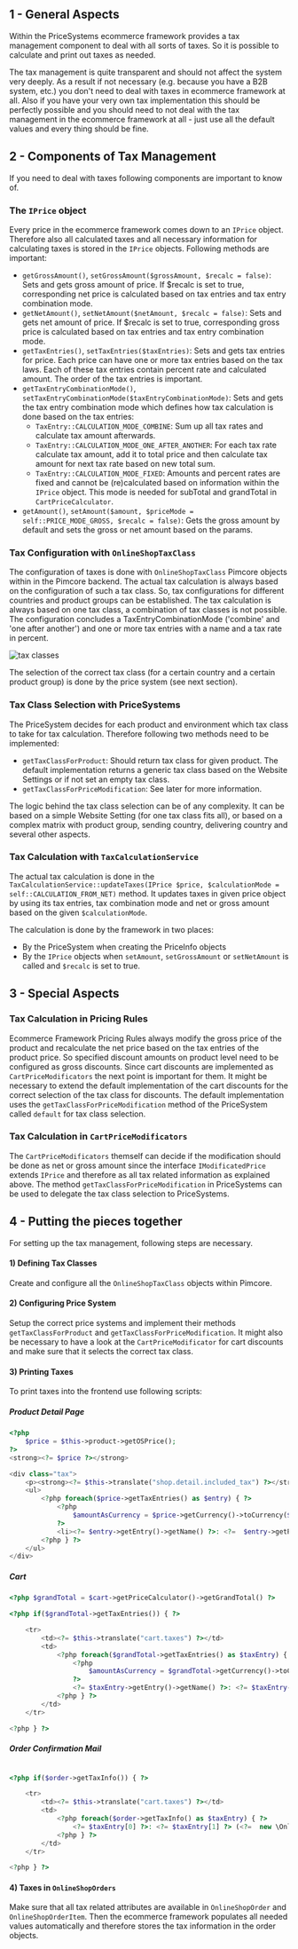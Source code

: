 ## 1 - General Aspects
Within the PriceSystems ecommerce framework provides a tax management component to deal with all sorts of taxes.
So it is possible to calculate and print out taxes as needed.

The tax management is quite transparent and should not affect the system very deeply. As a result if not necessary
(e.g. because you have a B2B system, etc.) you don't need to deal with taxes in ecommerce framework at all.
Also if you have your very own tax implementation this should be perfectly possible and you should need to not deal with
the tax management in the ecommerce framework at all - just use all the default values and every thing should be fine.


## 2 - Components of Tax Management
If you need to deal with taxes following components are important to know of.

### The `IPrice` object
Every price in the ecommerce framework comes down to an `IPrice` object. Therefore also all calculated taxes and all
necessary information for calculating taxes is stored in the `IPrice` objects. Following methods are important:
- `getGrossAmount()`, `setGrossAmount($grossAmount, $recalc = false)`: Sets and gets gross amount of price. If $recalc is set to true, corresponding net price is calculated based on tax entries and tax entry combination mode.
- `getNetAmount()`, `setNetAmount($netAmount, $recalc = false)`: Sets and gets net amount of price. If $recalc is set to true, corresponding gross price is calculated based on tax entries and tax entry combination mode.
- `getTaxEntries()`, `setTaxEntries($taxEntries)`: Sets and gets tax entries for price. Each price can have one or more tax entries based on the tax laws. Each of these tax entries contain percent rate and calculated amount. The order of the tax entries is important.
- `getTaxEntryCombinationMode()`, `setTaxEntryCombinationMode($taxEntryCombinationMode)`: Sets and gets the tax entry combination mode which defines how tax calculation is done based on the tax entries:
   - `TaxEntry::CALCULATION_MODE_COMBINE`: Sum up all tax rates and calculate tax amount afterwards.
   - `TaxEntry::CALCULATION_MODE_ONE_AFTER_ANOTHER`: For each tax rate calculate tax amount, add it to total price and then calculate tax amount for next tax rate based on new total sum.
   - `TaxEntry::CALCULATION_MODE_FIXED`: Amounts and percent rates are fixed and cannot be (re)calculated based on information within the `IPrice` object. This mode is needed for subTotal and grandTotal in `CartPriceCalculator`.
- `getAmount()`, `setAmount($amount, $priceMode = self::PRICE_MODE_GROSS, $recalc = false)`: Gets the gross amount by default and sets the gross or net amount based on the params.

### Tax Configuration with `OnlineShopTaxClass`
The configuration of taxes is done with `OnlineShopTaxClass` Pimcore objects within in the Pimcore backend. The actual tax
calculation is always based on the configuration of such a tax class. So, tax configurations for different countries and
product groups can be established. The tax calculation is always based on one tax class, a combination of tax classes
is not possible.
The configuration concludes a TaxEntryCombinationMode ('combine' and 'one after another') and one or more tax entries
with a name and a tax rate in percent.

![tax classes](images/tax-class.png)


The selection of the correct tax class (for a certain country and a certain product group) is done by the price system
(see next section).


### Tax Class Selection with PriceSystems
The PriceSystem decides for each product and environment which tax class to take for tax calculation. Therefore following
 two methods need to be implemented:
- `getTaxClassForProduct`: Should return tax class for given product. The default implementation returns a generic tax class based on the Website Settings or if not set an empty tax class.
- `getTaxClassForPriceModification`: See later for more information.

The logic behind the tax class selection can be of any complexity. It can be based on a simple Website Setting (for one tax
class fits all), or based on a complex matrix with product group, sending country, delivering country and several other aspects.


### Tax Calculation with `TaxCalculationService`
The actual tax calculation is done in the `TaxCalculationService::updateTaxes(IPrice $price, $calculationMode = self::CALCULATION_FROM_NET)` method.
It updates taxes in given price object by using its tax entries, tax combination mode and net or gross amount based on
the given `$calculationMode`.

The calculation is done by the framework in two places:
 - By the PriceSystem when creating the PriceInfo objects
 - By the `IPrice` objects when `setAmount`, `setGrossAmount` or `setNetAmount` is called and `$recalc` is set to true.



## 3 - Special Aspects
### Tax Calculation in Pricing Rules
Ecommerce Framework Pricing Rules always modify the gross price of the product and recalculate the net price based on the
tax entries of the product price. So specified discount amounts on product level need to be configured as gross
 discounts.
Since cart discounts are implemented as `CartPriceModificators` the next point is important for them. It might be necessary
to extend the default implementation of the cart discounts for the correct selection of the tax class for discounts. The
default implementation uses the `getTaxClassForPriceModification` method of the PriceSystem called `default` for tax class
selection.

### Tax Calculation in `CartPriceModificators`
The `CartPriceModificators` themself can decide if the modification should be done as net or gross amount since the interface
`IModificatedPrice` extends `IPrice` and therefore as all tax related information as explained above.
The method `getTaxClassForPriceModification` in PriceSystems can be used to delegate the tax class selection to PriceSystems.


## 4 - Putting the pieces together
For setting up the tax management, following steps are necessary.

#### 1) Defining Tax Classes
Create and configure all the `OnlineShopTaxClass` objects within Pimcore.

#### 2) Configuring Price System
Setup the correct price systems and implement their methods `getTaxClassForProduct` and `getTaxClassForPriceModification`.
It might also be necessary to have a look at the `CartPriceModificator` for cart discounts and make sure that it selects the
correct tax class.

#### 3) Printing Taxes
To print taxes into the frontend use following scripts:

##### Product Detail Page
```php
<?php
    $price = $this->product->getOSPrice();
?>
<strong><?= $price ?></strong>

<div class="tax">
    <p><strong><?= $this->translate("shop.detail.included_tax") ?></strong></p>
    <ul>
        <?php foreach($price->getTaxEntries() as $entry) { ?>
            <?php
                $amountAsCurrency = $price->getCurrency()->toCurrency($entry->getAmount());
            ?>
            <li><?= $entry->getEntry()->getName() ?>: <?=  $entry->getPercent() ?>% (<?= $amountAsCurrency ?>)</li>
        <?php } ?>
    </ul>
</div>
```

##### Cart
```php
<?php $grandTotal = $cart->getPriceCalculator()->getGrandTotal() ?>

<?php if($grandTotal->getTaxEntries()) { ?>

    <tr>
        <td><?= $this->translate("cart.taxes") ?></td>
        <td>
            <?php foreach($grandTotal->getTaxEntries() as $taxEntry) { ?>
                <?php
                    $amountAsCurrency = $grandTotal->getCurrency()->toCurrency($taxEntry->getAmount());
                ?>
                <?= $taxEntry->getEntry()->getName() ?>: <?= $taxEntry->getPercent() ?>% (<?= $amountAsCurrency ?>)<br/>
            <?php } ?>
        </td>
    </tr>

<?php } ?>
```

##### Order Confirmation Mail
```php

<?php if($order->getTaxInfo()) { ?>

    <tr>
        <td><?= $this->translate("cart.taxes") ?></td>
        <td>
            <?php foreach($order->getTaxInfo() as $taxEntry) { ?>
                <?= $taxEntry[0] ?>: <?= $taxEntry[1] ?> (<?=  new \OnlineShop\Framework\PriceSystem\Price($taxEntry[2], $currency) ?>)<br/>
            <?php } ?>
        </td>
    </tr>

<?php } ?>

```

#### 4) Taxes in `OnlineShopOrders`
Make sure that all tax related attributes are available in `OnlineShopOrder` and `OnlineShopOrderItem`. Then the ecommerce
framework populates all needed values automatically and therefore stores the tax information in the order objects.